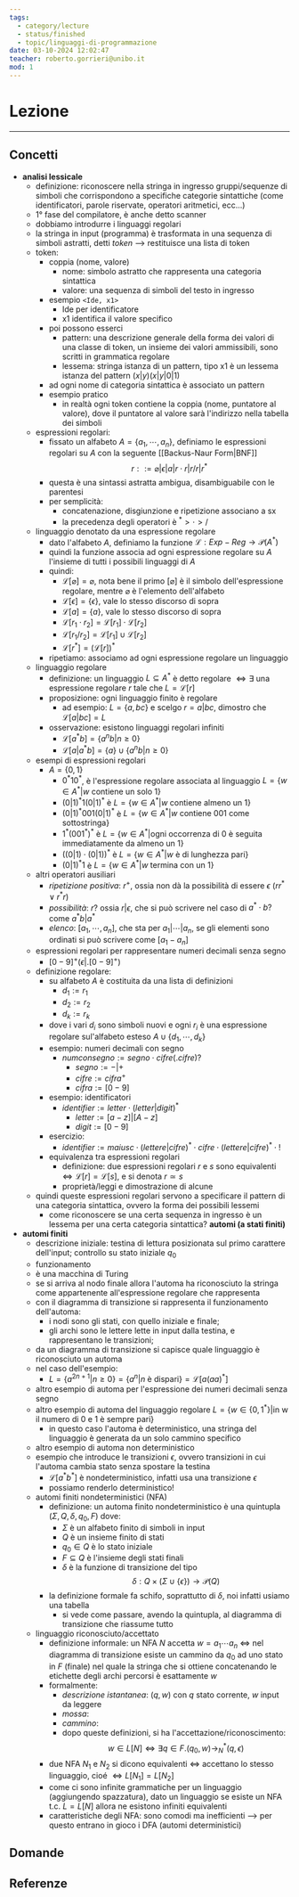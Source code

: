 ```yaml
---
tags:
  - category/lecture
  - status/finished
  - topic/linguaggi-di-programmazione
date: 03-10-2024 12:02:47
teacher: roberto.gorrieri@unibo.it
mod: 1
---
```

# Lezione
---
## Concetti
- **analisi lessicale**
	- definizione: riconoscere nella stringa in ingresso gruppi/sequenze di simboli che corrispondono a specifiche categorie sintattiche (come identificatori, parole riservate, operatori aritmetici, ecc...)
	- 1° fase del compilatore, è anche detto scanner
	- dobbiamo introdurre i linguaggi regolari
	- la stringa in input (programma) è trasformata in una sequenza di simboli astratti, detti _token_ --> restituisce una lista di token
	- token:
		- coppia (nome, valore)
			- nome: simbolo astratto che rappresenta una categoria sintattica
			- valore: una sequenza di simboli del testo in ingresso
		- esempio `<Ide, x1>`
			- Ide per identificatore
			- x1 identifica il valore specifico
		- poi possono esserci
			- pattern: una descrizione generale della forma dei valori di una classe di token, un insieme dei valori ammissibili, sono scritti in grammatica regolare
			- lessema: stringa istanza di un pattern, tipo x1 è un lessema istanza del pattern $(x|y)(x|y|0|1)$
		- ad ogni nome di categoria sintattica è associato un pattern
		- esempio pratico
			- in realtà ogni token contiene la coppia (nome, puntatore al valore), dove il puntatore al valore sarà l'indirizzo nella tabella dei simboli
	- espressioni regolari:
		- fissato un alfabeto $A = \{a_{1}, \cdots, a_{n}\}$, definiamo le espressioni regolari su $A$ con la seguente [[Backus-Naur Form|BNF]] $$r ::= \varnothing|\epsilon|a|r \cdot r|r / r| r^{*}$$
		- questa è una sintassi astratta ambigua, disambiguabile con le parentesi
		- per semplicità:
			- concatenazione, disgiunzione e ripetizione associano a sx
			- la precedenza degli operatori è $^{*}>\cdot>/$
	- linguaggio denotato da una espressione regolare
		- dato l'alfabeto $A$, definiamo la funzione $\mathscr{L}: Exp-Reg \to \mathscr{P}(A^{*})$
		- quindi la funzione associa ad ogni espressione regolare su $A$ l'insieme di tutti i possibili linguaggi di $A$
		- quindi:
			- $\mathscr{L}[\varnothing] = \varnothing$, nota bene il primo $[\varnothing]$ è il simbolo dell'espressione regolare, mentre $\varnothing$ è l'elemento dell'alfabeto
			- $\mathscr{L}[\epsilon] = \{\epsilon\}$, vale lo stesso discorso di sopra
			- $\mathscr{L}[a] = \{a\}$, vale lo stesso discorso di sopra
			- $\mathscr{L}[r_{1} \cdot r_{2}] = \mathscr{L}[r_{1}] \cdot \mathscr{L}[r_{2}]$
			- $\mathscr{L}[r_{1} / r_{2}] = \mathscr{L}[r_{1}] \cup \mathscr{L}[r_{2}]$
			- $\mathscr{L}[r^{*}] = (\mathscr{L}[r])^{*}$
		- ripetiamo: associamo ad ogni espressione regolare un linguaggio
	- linguaggio regolare
		- definizione: un linguaggio $L \subseteq A^{*}$ è detto regolare $\iff \exists$ una espressione regolare $r$ tale che $L = \mathscr{L}[r]$
		- proposizione: ogni linguaggio finito è regolare
			- ad esempio: $L = \{a, bc\}$ e scelgo $r = a|bc$, dimostro che $\mathscr{L}[a|bc] = L$
		- osservazione: esistono linguaggi regolari infiniti
			- $\mathscr{L}[a^{*}b] = \{a^{n}b | n \geq 0\}$
			- $\mathscr{L}[a|a^{*}b] = \{a\} \cup \{a^{n}b | n \geq 0\}$
	- esempi di espressioni regolari
		- $A = \{0, 1\}$
			- $0^{*}10^{*}$, è l'espressione regolare associata al linguaggio $L = \{w \in A^{*} | w \text{ contiene un solo 1}\}$
			- $(0|1)^{*}1(0|1)^{*}$ è $L = \{w \in A^{*} | w \text{ contiene almeno un 1}\}$
			- $(0|1)^{*}001(0|1)^{*}$ è $L = \{w \in A^{*} | w \text{ contiene 001 come sottostringa}\}$
			- $1^{*}(001^{*})^{*}$ è $L = \{w \in A^{*} | \text{ogni occorrenza di 0 è seguita immediatamente da almeno un 1}\}$
			- $((0|1)\cdot(0|1))^{*}$ è $L = \{w \in A^{*} | w \text{ è di lunghezza pari}\}$
			- $(0|1)^{*}1$ è $L = \{w \in A^{*} | w \text{ termina con un 1}\}$
	- altri operatori ausiliari
		- _ripetizione positiva_: $r^{+}$, ossia non dà la possibilità di essere $\epsilon$ ($rr^{*} \lor r^{*}r$)
		- _possibilità_: $r?$ ossia $r|\epsilon$, che si può scrivere nel caso di $a^{*}\cdot b?$ come $a^{*}b|a^{*}$
		- _elenco_: $[a_{1}, \cdots, a_{n}]$, che sta per $a_{1}|\cdots|a_{n}$, se gli elementi sono ordinati si può scrivere come $[a_{1}-a_{n}]$
	- espressioni regolari per rappresentare numeri decimali senza segno
		- $[0-9]^{+}(\epsilon|.[0-9]^{+})$
	- definizione regolare:
		- su alfabeto $A$ è costituita da una lista di definizioni
			- $d_{1} := r_{1}$
			- $d_{2} := r_{2}$
			- $d_{k} := r_{k}$
		- dove i vari $d_{i}$ sono simboli nuovi e ogni $r_{i}$ è una espressione regolare sul'alfabeto esteso $A \cup \{d_{1}, \cdots, d_{k}\}$
		- esempio: numeri decimali con segno
			- $numconsegno:=segno \cdot cifre (. cifre)?$
				- $segno := -|+$
				- $cifre := cifra^{+}$
				- $cifra:=[0-9]$
		- esempio: identificatori
			- $identifier:=letter \cdot (letter|digit)^{*}$
				- $letter := [a-z]|[A-z]$
				- $digit := [0-9]$
		- esercizio:
			- $identifier := maiusc \cdot (lettere|cifre)^{*} \cdot cifre \cdot (lettere|cifre)^{*} \cdot !$
		- equivalenza tra espressioni regolari
			- definizione: due espressioni regolari $r$ e $s$ sono equivalenti $\iff \mathscr{L}[r] = \mathscr{L}[s]$, e si denota $r \simeq s$
			- proprietà/leggi e dimostrazione di alcune
	- quindi queste espressioni regolari servono a specificare il pattern di una categoria sintattica, ovvero la forma dei possibili lessemi
		- come riconoscere se una certa sequenza in ingresso è un lessema per una certa categoria sintattica? **automi (a stati finiti)**
- **automi finiti**
	- descrizione iniziale: testina di lettura posizionata sul primo carattere dell'input; controllo su stato iniziale $q_{0}$
	- funzionamento
	- è una macchina di Turing
	- se si arriva al nodo finale allora l'automa ha riconosciuto la stringa come appartenente all'espressione regolare che rappresenta
	- con il diagramma di transizione si rappresenta il funzionamento dell'automa:
		- i nodi sono gli stati, con quello iniziale e finale;
		- gli archi sono le lettere lette in input dalla testina, e rappresentano le transizioni;
	- da un diagramma di transizione si capisce quale linguaggio è riconosciuto un automa
	- nel caso dell'esempio:
		- $L = \{a^{2n+1} | n \geq 0\} = \{a^{n} | n \text{ è dispari}\} = \mathscr{L}[a(aa)^{*}]$
	- altro esempio di automa per l'espressione dei numeri decimali senza segno
	- altro esempio di automa del linguaggio regolare $L = \{w \in \{0, 1^{*}\} | \text{in w il numero di 0 e 1 è sempre pari}\}$
		- in questo caso l'automa è deterministico, una stringa del linguaggio è generata da un solo cammino specifico
	- altro esempio di automa non deterministico
	- esempio che introduce le transizioni $\epsilon$, ovvero transizioni in cui l'automa cambia stato senza spostare la testina
		- $\mathscr{L}[a^{*}b^{*}]$ è nondeterministico, infatti usa una transizione $\epsilon$
		- possiamo renderlo deterministico!
	- automi finiti nondeterministici (NFA)
		- definizione: un automa finito nondeterministico è una quintupla $(\Sigma, Q, \delta, q_{0}, F)$ dove:
			- $\Sigma$ è un alfabeto finito di simboli in input
			- $Q$ è un insieme finito di stati
			- $q_{0} \in Q$ è lo stato iniziale
			- $F \subseteq Q$ è l'insieme degli stati finali
			- $\delta$ è la funzione di transizione del tipo $$\delta: Q \times (\Sigma \cup \{\epsilon\}) \to \mathscr{P}(Q)$$
		- la definizione formale fa schifo, soprattutto di $\delta$, noi infatti usiamo una tabella
			- si vede come passare, avendo la quintupla, al diagramma di transizione che riassume tutto
	- linguaggio riconosciuto/accettato
		- definizione informale: un NFA $N$ accetta $w = a_{1} \cdots a_{n}$ $\iff$ nel diagramma di transizione esiste un cammino da $q_{0}$ ad uno stato in $F$ (finale) nel quale la stringa che si ottiene concatenando le etichette degli archi percorsi è esattamente $w$
		- formalmente:
			- _descrizione istantanea_: $(q, w)$ con $q$ stato corrente, $w$ input da leggere
			- _mossa_:
			- _cammino_:
			- dopo queste definizioni, si ha l'accettazione/riconoscimento: $$w \in L[N] \iff \exists q \in F. (q_{0}, w) \to_{N}^{*} (q, \epsilon)$$
		- due NFA $N_{1}$ e $N_{2}$ si dicono equivalenti $\iff$ accettano lo stesso linguaggio, cioé $\iff L[N_{1}] = L[N_{2}]$
		- come ci sono infinite grammatiche per un linguaggio (aggiungendo spazzatura), dato un linguaggio se esiste un NFA t.c. $L = L[N]$ allora ne esistono infiniti equivalenti
		- caratteristiche degli NFA: sono comodi ma inefficienti --> per questo entrano in gioco i DFA (automi deterministici)

## Domande

## Referenze
